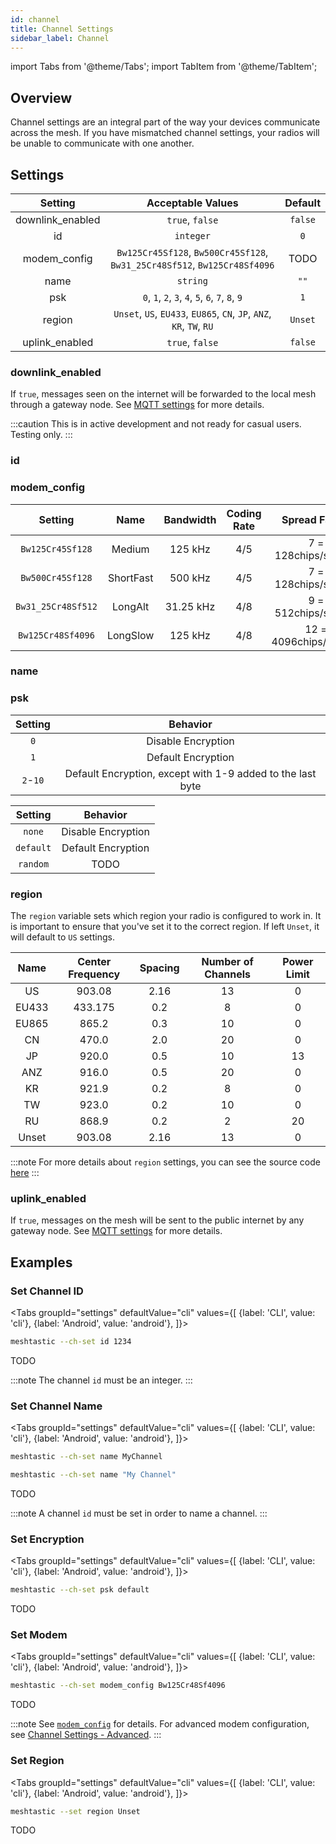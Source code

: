 ```yaml
---
id: channel
title: Channel Settings
sidebar_label: Channel
---
```

import Tabs from '@theme/Tabs';
import TabItem from '@theme/TabItem';

## Overview

Channel settings are an integral part of the way your devices communicate across the mesh. If you have mismatched channel settings, your radios will be unable to communicate with one another.

## Settings

<!--- TODO add other channel settings --->

| Setting | Acceptable Values | Default |
| :-----: | :---------------: | :-----: |
| downlink_enabled | `true`, `false` | `false` |
| id | `integer` | `0` |
| modem_config | `Bw125Cr45Sf128`, `Bw500Cr45Sf128`, `Bw31_25Cr48Sf512`, `Bw125Cr48Sf4096` | TODO |
| name | `string` | `""` |
| psk | `0`, `1`, `2`, `3`, `4`, `5`, `6`, `7`, `8`, `9` | `1` |
| region | `Unset`, `US`, `EU433`, `EU865`, `CN`, `JP`, `ANZ`, `KR`, `TW`, `RU` | `Unset` |
| uplink_enabled | `true`, `false` | `false` |

### downlink_enabled

If `true`, messages seen on the internet will be forwarded to the local mesh through a gateway node. See [MQTT settings](mqtt) for more details.

:::caution
This is in active development and not ready for casual users. Testing only.
:::

### id

<!--- Used to construct a globally unique channel ID. The full globally unique ID will be: "name.id" where ID is shown as base36. Assuming that the number of meshtastic users is below 20K (true for a long time) the chance of this 64 bit random number colliding with anyone else is super low. And the penalty for collision is low as well, it just means that anyone trying to decrypt channel messages might need to try multiple candidate channels. Any time a non wire compatible change is made to a channel, this field should be regenerated. There are a small number of 'special' globally known (and fairly) insecure standard channels. Those channels do not have a numeric id included in the settings, but instead it is pulled from a table of well known IDs. (see Well Known Channels FIXME) --->

### modem_config

| Setting | Name | Bandwidth | Coding Rate | Spread Factor | Speed |
| :-----: | :--: | :-------: | :---------: | :-----------: | :-----: |
| `Bw125Cr45Sf128` | Medium | 125 kHz | 4/5 | 7 = 128chips/symbol | 5.469 kbps |
| `Bw500Cr45Sf128` | ShortFast | 500 kHz | 4/5 | 7 = 128chips/symbol | 21.875 kbps |
| `Bw31_25Cr48Sf512` | LongAlt | 31.25 kHz | 4/8 | 9 = 512chips/symbol | 275 bps |
| `Bw125Cr48Sf4096` | LongSlow | 125 kHz | 4/8 | 12 = 4096chips/symbol | 183 bps |

### name

<!--- A SHORT name that will be packed into the URL. Less than 12 bytes. Something for end users to call the channel If this is the empty string it is assumed that this channel is the special (minimally secure) "Default"channel. In user interfaces it should be rendered as a local language translation of "X". For channel_num hashing empty string will be treated as "X". Where "X" is selected based on the English words listed above for ModemConfig --->

### psk

<!--- TODO pick which psk description to keep --->

<!--- option A as documented in the protobufs --->

<!--- A simple pre-shared key for now for crypto. Must be either 0 bytes (no crypto), 16 bytes (AES128), or 32 bytes (AES256). A special shorthand is used for 1 byte long psks. These psks should be treated as only minimally secure, because they are listed in this source code. Those bytes are mapped using the following scheme: 0 = No crypto 1 = The special "default" channel key: {0xd4, 0xf1, 0xbb, 0x3a, 0x20, 0x29, 0x07, 0x59, 0xf0, 0xbc, 0xff, 0xab, 0xcf, 0x4e, 0x69, 0xbf} 2 through 10 = The default channel key, except with 1 through 9 added to the last byte. Shown to user as simple1 through 10 --->

| Setting | Behavior |
| :-----: | :------: |
| `0` | Disable Encryption |
| `1` | Default Encryption |
| `2`-`10` | Default Encryption, except with 1-9 added to the last byte |

<!--- option B as documented in the python library --->

<!--- Use "--setchan psk none" to turn off encryption. Use "--setchan psk random" will assign a new (high quality) random AES256 key to the primary channel (similar to what the Android app does when making new channels). Use "--setchan psk default" to restore the standard 'default' (minimally secure, because it is in the source code for anyone to read) AES128 key. --->

| Setting | Behavior |
| :-----: | :------: |
| `none` | Disable Encryption |
| `default` | Default Encryption |
| `random` | TODO |

### region

The `region` variable sets which region your radio is configured to work in. It is important to ensure that you've set it to the correct region. If left `Unset`, it will default to `US` settings.

| Name | Center Frequency | Spacing | Number of Channels | Power Limit |
| :--: | :-------: | :-----: | :----------------: | :---------: |
| US | 903.08 | 2.16 | 13 | 0 |
| EU433 | 433.175 | 0.2 | 8 | 0 |
| EU865 | 865.2 | 0.3 | 10 | 0 |
| CN | 470.0 | 2.0 | 20 | 0 |
| JP | 920.0 | 0.5 | 10 | 13 |
| ANZ | 916.0 | 0.5 | 20 | 0 |
| KR | 921.9 | 0.2 | 8 | 0 |
| TW | 923.0 | 0.2 | 10 | 0 |
| RU | 868.9 | 0.2 | 2 | 20 |
| Unset | 903.08 | 2.16 | 13 | 0 |
:::note
For more details about `region` settings, you can see the source code [here](https://github.com/meshtastic/Meshtastic-device/blob/master/src/mesh/RadioInterface.cpp)
:::

### uplink_enabled

If `true`, messages on the mesh will be sent to the public internet by any gateway node. See [MQTT settings](mqtt) for more details.

## Examples

### Set Channel ID
<Tabs
  groupId="settings"
  defaultValue="cli"
  values={[
    {label: 'CLI', value: 'cli'},
    {label: 'Android', value: 'android'},
  ]}>
  <TabItem value="cli">

  ```bash title="Set channel ID"
  meshtastic --ch-set id 1234
  ```

  </TabItem>
  <TabItem value="android">

  TODO

  </TabItem>
</Tabs>

:::note
The channel `id` must be an integer.
:::

### Set Channel Name
<Tabs
  groupId="settings"
  defaultValue="cli"
  values={[
    {label: 'CLI', value: 'cli'},
    {label: 'Android', value: 'android'},
  ]}>
  <TabItem value="cli">

  ```bash title="Set channel name"
  meshtastic --ch-set name MyChannel
  ```

  ```bash title="Set channel name with spaces"
  meshtastic --ch-set name "My Channel"
  ```
  </TabItem>
  <TabItem value="android">

  TODO

  </TabItem>
</Tabs>

:::note
A channel `id` must be set in order to name a channel.
:::

### Set Encryption
<Tabs
  groupId="settings"
  defaultValue="cli"
  values={[
    {label: 'CLI', value: 'cli'},
    {label: 'Android', value: 'android'},
  ]}>
  <TabItem value="cli">

  ```bash title="Set psk"
  meshtastic --ch-set psk default
  ```
<!--- TODO random and none --->

  </TabItem>
  <TabItem value="android">

  TODO

  </TabItem>
</Tabs>

### Set Modem
<Tabs
  groupId="settings"
  defaultValue="cli"
  values={[
    {label: 'CLI', value: 'cli'},
    {label: 'Android', value: 'android'},
  ]}>
  <TabItem value="cli">

  ```bash title="Set Modem - LongSlow"
  meshtastic --ch-set modem_config Bw125Cr48Sf4096
  ```
  </TabItem>
  <TabItem value="android">

  TODO

  </TabItem>
</Tabs>

:::note
See [`modem_config`](#modem_config) for details. For advanced modem configuration, see [Channel Settings - Advanced](software/settings/channel-advanced).
:::

### Set Region
<Tabs
  groupId="settings"
  defaultValue="cli"
  values={[
    {label: 'CLI', value: 'cli'},
    {label: 'Android', value: 'android'},
  ]}>
  <TabItem value="cli">

  ```bash title="Set Region"
  meshtastic --set region Unset
  ```

  </TabItem>
  <TabItem value="android">

  TODO

  </TabItem>
</Tabs>

<!--- TODO add downlink_enabled & uplink_enabled examples --->
